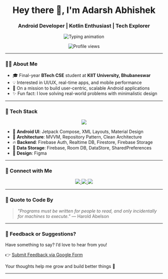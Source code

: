 <h1 align="center">Hey there 👋, I'm Adarsh Abhishek</h1>
<h3 align="center">Android Developer | Kotlin Enthusiast | Tech Explorer</h3>

<p align="center">
  <img src="https://readme-typing-svg.herokuapp.com?font=Fira+Code&size=22&pause=1000&color=00FF99&center=true&vCenter=true&width=500&lines=Building+Android+Apps...;Exploring+Kotlin+%F0%9F%91%80;Learning+Jetpack+Compose+%F0%9F%92%BB;Lover+of+Clean+UI+%F0%9F%92%A1" alt="Typing animation" />
</p>

<p align="center">
  <img src="https://komarev.com/ghpvc/?username=adarshabhishek&label=Profile+Views&color=0e75b6&style=flat" alt="Profile views" />
</p>

---

### 🧑‍💻 About Me

- 🎓 Final-year **BTech CSE** student at **KIIT University, Bhubaneswar**
- 💡 Interested in UI/UX, real-time apps, and mobile performance
- 🚀 On a mission to build user-centric, scalable Android applications
- ✨ Fun fact: I love solving real-world problems with minimalistic design

---

### 💼 Tech Stack

<p align="center">
  <img src="https://skillicons.dev/icons?i=kotlin,java,androidstudio,firebase,sqlite,git,github,vscode,figma" />
</p>

- 📱 **Android UI**: Jetpack Compose, XML Layouts, Material Design
- 🧠 **Architecture**: MVVM, Repository Pattern, Clean Architecture
- 🔥 **Backend**: Firebase Auth, Realtime DB, Firestore, Firebase Storage
- 📂 **Data Storage**: Firebase, Room DB, DataStore, SharedPreferences
- 🎨 **Design**: Figma

---

### 🔗 Connect with Me

<p align="center">
  <a href="https://www.linkedin.com/in/adarsh-abhishek-339485272/" target="_blank">
    <img src="https://img.shields.io/badge/LinkedIn-0077B5?style=for-the-badge&logo=linkedin&logoColor=white" />
  </a>
  <a href="https://www.geeksforgeeks.org/user/adarshabhisk/" target="_blank">
    <img src="https://img.shields.io/badge/GeeksforGeeks-0F9D58?style=for-the-badge&logo=geeksforgeeks&logoColor=white" />
  </a>
  <a href="https://www.instagram.com/adarsh_abhishek_/" target="_blank">
    <img src="https://img.shields.io/badge/Instagram-E4405F?style=for-the-badge&logo=instagram&logoColor=white" />
  </a>
</p>

---

### 🧠 Quote to Code By

> *"Programs must be written for people to read, and only incidentally for machines to execute."* — Harold Abelson

---

### 📝 Feedback or Suggestions?

Have something to say? I’d love to hear from you!

👉 [Submit Feedback via Google Form](https://forms.gle/uqcwpqtLEveLXV2z6)

Your thoughts help me grow and build better things 🚀

---

